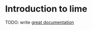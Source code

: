 # Introduction to lime

TODO: write [great documentation](http://jacobian.org/writing/what-to-write/)
